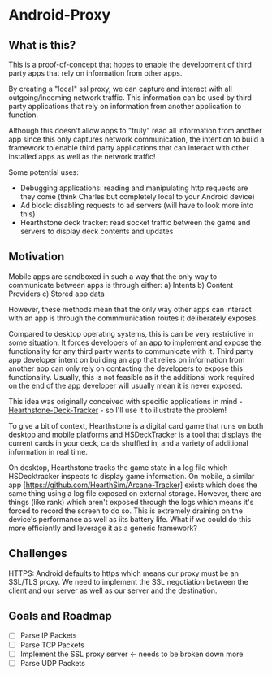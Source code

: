 # Android-Proxy

## What is this?
This is a proof-of-concept that hopes to enable the development of third party apps that rely on information from other apps. 

By creating a "local" ssl proxy, we can capture and interact with all outgoing/incoming network traffic. This information can be used by third party applications that rely on information from another application to function.

Although this doesn't allow apps to "truly" read all information from another app since this only captures network communication, the intention to build a framework to enable third party applications that can interact with other installed apps as well as the network traffic!

Some potential uses:
- Debugging applications: reading and manipulating http requests are they come (think Charles but completely local to your Android device)
- Ad block: disabling requests to ad servers (will have to look more into this)
- Hearthstone deck tracker: read socket traffic between the game and servers to display deck contents and updates

## Motivation
Mobile apps are sandboxed in such a way that the only way to communicate between apps is through either:
a) Intents
b) Content Providers
c) Stored app data

However, these methods mean that the only way other apps can interact with an app is through the commmunication routes it deliberately exposes.

Compared to desktop operating systems, this is can be very restrictive in some situation. It forces developers of an app to implement and expose the functionality for any third party wants to communicate with it. Third party app developer intent on building an app that relies on information from another app can only rely on contacting the developers to expose this functionality. Usually, this is not feasible as it the additional work required on the end of the app developer will usually mean it is never exposed.

This idea was originally conceived with specific applications in mind - [Hearthstone-Deck-Tracker](https://github.com/HearthSim/Hearthstone-Deck-Tracker) - so I'll use it to illustrate the problem!

To give a bit of context, Hearthstone is a digital card game that runs on both desktop and mobile platforms and HSDeckTracker is a tool that displays the current cards in your deck, cards shuffled in, and a variety of additional information in real time.

On desktop, Hearthstone tracks the game state in a log file which HSDecktracker inspects to display game information. On mobile, a similar app [https://github.com/HearthSim/Arcane-Tracker] exists which does the same thing using a log file exposed on external storage. However, there are things (like rank) which aren't exposed through the logs which means it's forced to record the screen to do so. This is extremely draining on the device's performance as well as iits battery life. What if we could do this more efficiently and leverage it as a generic framework?

## Challenges
HTTPS: Android defaults to https which means our proxy must be an SSL/TLS proxy. We need to implement the SSL negotiation between the client and our server as well as our server and the destination. 

## Goals and Roadmap
- [ ] Parse IP Packets 
- [ ] Parse TCP Packets
- [ ] Implement the SSL proxy server <- needs to be broken down more 
- [ ] Parse UDP Packets
